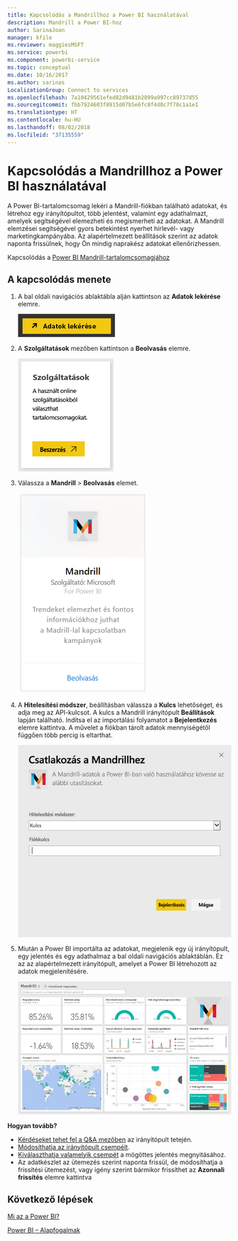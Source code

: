 ```yaml
---
title: Kapcsolódás a Mandrillhoz a Power BI használatával
description: Mandrill a Power BI-hoz
author: SarinaJoan
manager: kfile
ms.reviewer: maggiesMSFT
ms.service: powerbi
ms.component: powerbi-service
ms.topic: conceptual
ms.date: 10/16/2017
ms.author: sarinas
LocalizationGroup: Connect to services
ms.openlocfilehash: 7a10429561efed82d9481b2899a997cc89737d55
ms.sourcegitcommit: fbb7924603f8915d07b5e6fc8f4d0c7f70c1a1e1
ms.translationtype: HT
ms.contentlocale: hu-HU
ms.lasthandoff: 08/02/2018
ms.locfileid: "37135559"
---
```

# <a name="connect-to-mandrill-with-power-bi"></a>Kapcsolódás a Mandrillhoz a Power BI használatával
A Power BI-tartalomcsomag lekéri a Mandrill-fiókban található adatokat, és létrehoz egy irányítópultot, több jelentést, valamint egy adathalmazt, amelyek segítségével elemezheti és megismerheti az adatokat. A Mandrill elemzései segítségével gyors betekintést nyerhet hírlevél- vagy marketingkampányába. Az alapértelmezett beállítások szerint az adatok naponta frissülnek, hogy Ön mindig naprakész adatokat ellenőrizhessen.

Kapcsolódás a [Power BI Mandrill-tartalomcsomagjához](http://app.powerbi.com/getdata/services/mandrill)

## <a name="how-to-connect"></a>A kapcsolódás menete
1. A bal oldali navigációs ablaktábla alján kattintson az **Adatok lekérése** elemre.
   
    ![](media/service-connect-to-mandrill/getdata.png)
2. A **Szolgáltatások** mezőben kattintson a **Beolvasás** elemre.
   
    ![](media/service-connect-to-mandrill/services.png)
3. Válassza a **Mandrill** > **Beolvasás** elemet.
   
    ![](media/service-connect-to-mandrill/mandrill.png)
4. A **Hitelesítési módszer**, beállításban válassza a **Kulcs** lehetőséget, és adja meg az API-kulcsot. A kulcs a Mandrill irányítópult **Beállítások** lapján található. Indítsa el az importálási folyamatot a **Bejelentkezés** elemre kattintva. A művelet a fiókban tárolt adatok mennyiségétől függően több percig is eltarthat.
   
    ![](media/service-connect-to-mandrill/auth.png)
5. Miután a Power BI importálta az adatokat, megjelenik egy új irányítópult, egy jelentés és egy adathalmaz a bal oldali navigációs ablaktáblán. Ez az az alapértelmezett irányítópult, amelyet a Power BI létrehozott az adatok megjelenítésére.
   
    ![](media/service-connect-to-mandrill/mandrill-dashboard1.jpg)

**Hogyan tovább?**

* [Kérdéseket tehet fel a Q&A mezőben](power-bi-q-and-a.md) az irányítópult tetején.
* [Módosíthatja az irányítópult csempéit](service-dashboard-edit-tile.md).
* [Kiválaszthatja valamelyik csempét](service-dashboard-tiles.md) a mögöttes jelentés megnyitásához.
* Az adatkészlet az ütemezés szerint naponta frissül, de módosíthatja a frissítési ütemezést, vagy igény szerint bármikor frissíthet az **Azonnali frissítés** elemre kattintva

## <a name="next-steps"></a>Következő lépések
[Mi az a Power BI?](power-bi-overview.md)

[Power BI – Alapfogalmak](service-basic-concepts.md)


